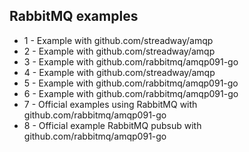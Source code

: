 ## RabbitMQ examples

- 1 - Example with github.com/streadway/amqp
- 2 - Example with github.com/streadway/amqp
- 3 - Example with github.com/rabbitmq/amqp091-go
- 4 - Example with github.com/streadway/amqp
- 5 - Example with github.com/rabbitmq/amqp091-go
- 6 - Example with github.com/rabbitmq/amqp091-go
- 7 - Official examples using RabbitMQ with github.com/rabbitmq/amqp091-go
- 8 - Official example RabbitMQ pubsub with github.com/rabbitmq/amqp091-go
